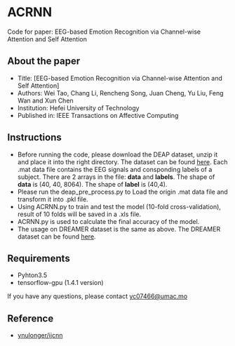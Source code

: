 # ACRNN
Code for paper: EEG-based Emotion Recognition via Channel-wise Attention and Self Attention
## About the paper
* Title: [EEG-based Emotion Recognition via Channel-wise Attention and Self Attention]
* Authors: Wei Tao, Chang Li, Rencheng Song, Juan Cheng, Yu Liu, Feng Wan and Xun Chen
* Institution: Hefei University of Technology
* Published in: IEEE Transactions on Affective Computing
## Instructions
* Before running the code, please download the DEAP dataset, unzip it and place it into the right directory. The dataset can be found [here](http://www.eecs.qmul.ac.uk/mmv/datasets/deap/index.html). Each .mat data file contains the EEG signals and consponding labels of a subject. There are 2 arrays in the file: **data** and **labels**. The shape of **data** is (40, 40, 8064). The shape of **label** is (40,4). 
* Please run the deap_pre_process.py to Load the origin .mat data file and transform it into .pkl file.
* Using ACRNN.py to train and test the model (10-fold cross-validation), result of 10 folds will be saved in a .xls file.
* ACRNN.py is used to calculate the final accuracy of the model.
* The usage on DREAMER dataset is the same as above. The DREAMER dataset can be found [here](https://zenodo.org/record/546113/accessrequest). 
## Requirements
+ Pyhton3.5
+ tensorflow-gpu (1.4.1 version)

If you have any questions, please contact yc07466@umac.mo

## Reference
* [ynulonger/ijcnn](https://github.com/ynulonger/ijcnn)
